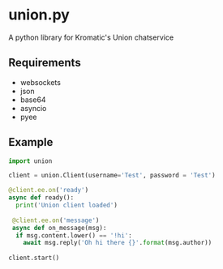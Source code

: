 # union.py

A python library for Kromatic's Union chatservice

## Requirements

* websockets
* json
* base64
* asyncio
* pyee

## Example

```python
import union

client = union.Client(username='Test', password = 'Test')

@client.ee.on('ready')
async def ready():
  print('Union client loaded')
  
 @client.ee.on('message')
 async def on_message(msg):
  if msg.content.lower() == '!hi':
    await msg.reply('Oh hi there {}'.format(msg.author))
    
client.start()
```
